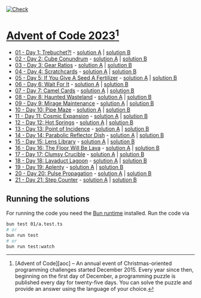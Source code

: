 [![Check](https://github.com/Laniman/aoc-2023/actions/workflows/check.yml/badge.svg?branch=main)](https://github.com/Laniman/aoc-2023/actions/workflows/check.yml)

# [Advent of Code 2023](https://adventofcode.com/2023)[^aoc]

- [01 - Day 1: Trebuchet?!](https://adventofcode.com/2023/day/1) -
  [solution A](./01/a.test.ts) | [solution B](./01/b.test.ts)
- [02 - Day 2: Cube Conundrum](https://adventofcode.com/2023/day/2) -
  [solution A](./02/a.test.ts) | [solution B](./02/b.test.ts)
- [03 - Day 3: Gear Ratios](https://adventofcode.com/2023/day/3) -
  [solution A](./03/a.test.ts) | [solution B](./03/b.test.ts)
- [04 - Day 4: Scratchcards](https://adventofcode.com/2023/day/4) -
  [solution A](./04/a.test.ts) | [solution B](./04/b.test.ts)
- [05 - Day 5: If You Give A Seed A Fertilizer](https://adventofcode.com/2023/day/5) -
  [solution A](./05/a.test.ts) | [solution B](./05/b.test.ts)
- [06 - Day 6: Wait For It](https://adventofcode.com/2023/day/6) -
  [solution A](./06/a.test.ts) | [solution B](./06/b.test.ts)
- [07 - Day 7: Camel Cards](https://adventofcode.com/2023/day/7) -
  [solution A](./07/a.test.ts) | [solution B](./07/b.test.ts)
- [08 - Day 8: Haunted Wasteland](https://adventofcode.com/2023/day/8) -
  [solution A](./08/a.test.ts) | [solution B](./08/b.test.ts)
- [09 - Day 9: Mirage Maintenance](https://adventofcode.com/2023/day/9) -
  [solution A](./09/a.test.ts) | [solution B](./09/b.test.ts)
- [10 - Day 10: Pipe Maze](https://adventofcode.com/2023/day/10) -
  [solution A](./10/a.test.ts) | [solution B](./10/b.test.ts)
- [11 - Day 11: Cosmic Expansion](https://adventofcode.com/2023/day/11) -
  [solution A](./11/a.test.ts) | [solution B](./11/b.test.ts)
- [12 - Day 12: Hot Springs](https://adventofcode.com/2023/day/12) -
  [solution A](./12/a.test.ts) | [solution B](./12/b.test.ts)
- [13 - Day 13: Point of Incidence](https://adventofcode.com/2023/day/13) -
  [solution A](./13/a.test.ts) | [solution B](./13/b.test.ts)
- [14 - Day 14: Parabolic Reflector Dish](https://adventofcode.com/2023/day/14) -
  [solution A](./14/a.test.ts) | [solution B](./14/b.test.ts)
- [15 - Day 15: Lens Library](https://adventofcode.com/2023/day/15) -
  [solution A](./15/a.test.ts) | [solution B](./15/b.test.ts)
- [16 - Day 16: The Floor Will Be Lava](https://adventofcode.com/2023/day/16) -
  [solution A](./16/a.test.ts) | [solution B](./16/b.test.ts)
- [17 - Day 17: Clumsy Crucible](https://adventofcode.com/2023/day/17) -
  [solution A](./17/a.test.ts) | [solution B](./17/b.test.ts)
- [18 - Day 18: Lavaduct Lagoon](https://adventofcode.com/2023/day/18) -
  [solution A](./18/a.test.ts) | [solution B](./18/b.test.ts)
- [19 - Day 19: Aplenty](https://adventofcode.com/2023/day/19) -
  [solution A](./19/a.test.ts) | [solution B](./19/b.test.ts)
- [20 - Day 20: Pulse Propagation](https://adventofcode.com/2023/day/20) -
  [solution A](./20/a.test.ts) | [solution B](./20/b.test.ts)
- [21 - Day 21: Step Counter](https://adventofcode.com/2023/day/21) -
  [solution A](./21/a.test.ts) | [solution B](./21/b.test.ts)

## Running the solutions

For running the code you need the [Bun runtime](https://bun.sh/) installed.
Run the code via

```bash
bun test 01/a.test.ts
# or
bun run test
# or
bun run test:watch
```
[^aoc]:
    [Advent of Code][aoc] – An annual event of Christmas-oriented programming challenges started December 2015.
    Every year since then, beginning on the first day of December, a programming puzzle is published every day for twenty-five days.
    You can solve the puzzle and provide an answer using the language of your choice.
